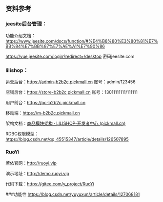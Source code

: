 ## 资料参考

### jeesite后台管理：

功能介绍文档：https://www.jeesite.com/docs/function/#%E4%B8%80%E3%80%81%E7%BB%84%E7%BB%87%E7%AE%A1%E7%90%86

https://vue.jeesite.com/login?redirect=/desktop 密码jeesite.com

### lilishop：

运营后台：https://admin-b2b2c.pickmall.cn 账号：admin/123456

店铺后台：https://store-b2b2c.pickmall.cn 账号：13011111111/111111

用户前台：https://pc-b2b2c.pickmall.cn

移动端：https://m-b2b2c.pickmall.cn

架构文档：[商品模块架构 · LILISHOP-开发者中心 (pickmall.cn)](https://docs.pickmall.cn/architecture/商品模块架构.html)

RDBC权限模型：https://blog.csdn.net/qq_45515347/article/details/126507895

### RuoYi

若依官网：http://ruoyi.vip

演示地址：http://demo.ruoyi.vip

代码下载：https://gitee.com/y_project/RuoYi

###功能性
https://blog.csdn.net/yuyuxun/article/details/127068181
